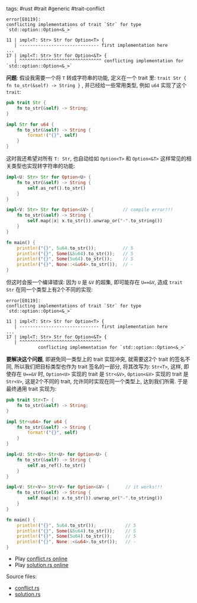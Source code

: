 tags: #rust #trait #generic #trait-conflict

```
error[E0119]:
conflicting implementations of trait `Str` for type `std::option::Option<&_>`

11 | impl<T: Str> Str for Option<T> {
   | ------------------------------ first implementation here
...
17 | impl<T: Str> Str for Option<&T> {
   | ^^^^^^^^^^^^^^^^^^^^^^^^^^^^^^^ conflicting implementation for `std::option::Option<&_>`
```

**问题**: 假设我需要一个将 `T` 转成字符串的功能, 定义在一个 trait 里: `trait Str { fn to_str(&self) -> String }` , 并已经给一些常用类型, 例如 `u64` 实现了这个`trait`:

```rust
pub trait Str {
    fn to_str(&self) -> String;
}

impl Str for u64 {
    fn to_str(&self) -> String {
        format!("{}", self)
    }
}
```

这时我还希望对所有 `T: Str`, 也自动给如 `Option<T>` 和 `Option<&T>`
这样常见的相关类型也实现转字符串的功能:

```rust
impl<U: Str> Str for Option<U> {
    fn to_str(&self) -> String {
        self.as_ref().to_str()
    }
}

impl<V: Str> Str for Option<&V> {           // compile error!!!
    fn to_str(&self) -> String {
        self.map(|x| x.to_str()).unwrap_or("-".to_string())
    }
}

fn main() {
    println!("{}", 5u64.to_str());          // 5
    println!("{}", Some(&5u64).to_str());   // 5
    println!("{}", Some(5u64).to_str());    // 5
    println!("{}", None::<&u64>.to_str());  // -
}
```

但这时会报一个编译错误: 因为 `U` 是 `&V` 的超集, 即可能存在 `U==&V`, 造成 `trait Str` 在同一个类型上有2个不同的实现:

```
error[E0119]:
conflicting implementations of trait `Str` for type `std::option::Option<&_>`

11 | impl<T: Str> Str for Option<T> {
   | ------------------------------ first implementation here
...
17 | impl<T: Str> Str for Option<&T> {
   | ^^^^^^^^^^^^^^^^^^^^^^^^^^^^^^^ 
            conflicting implementation for `std::option::Option<&_>`
```

**要解决这个问题**, 即避免同一类型上的 trait 实现冲突, 就需要这2个 trait 的签名不同,
所以我们把目标类型也作为 trait 签名的一部分, 将其改写为: `Str<T>`,
这样, 即使存在 `U==&V` 时, `Option<U>` 实现的 trait 是 `Str<&V>`, `Option<&V>` 实现的 trait 是 `Str<V>`,
这是2个不同的 trait, 允许同时实现在同一个类型上, 达到我们所需. 于是最终通用 trait 实现为:

```rust
pub trait Str<T> {
    fn to_str(&self) -> String;
}

impl Str<u64> for u64 {
    fn to_str(&self) -> String {
        format!("{}", self)
    }
}

impl<U: Str<U>> Str<U> for Option<U> {
    fn to_str(&self) -> String {
        self.as_ref().to_str()
    }
}

impl<V: Str<V>> Str<V> for Option<&V> {      // it works!!!
    fn to_str(&self) -> String {
        self.map(|x| x.to_str()).unwrap_or("-".to_string())
    }
}

fn main() {
    println!("{}", 5u64.to_str());           // 5
    println!("{}", Some(&5u64).to_str());    // 5
    println!("{}", Some(5u64).to_str());     // 5
    println!("{}", None::<&u64>.to_str());   // -
}
```

- Play [conflict.rs online](https://play.rust-lang.org/?version=stable&mode=debug&edition=2021&gist=70731f9785148d2980b537cd5cd42875)
- Play [solution.rs online](https://play.rust-lang.org/?version=stable&mode=debug&edition=2021&gist=0afb51d262ec45ac191825f57aa55580)

Source files:

- [conflict.rs](https://github.com/drmingdrmer/tips/blob/main/rust-playground/src/bin/impl-trait-for-option-generic-conflict.rs)
- [solution.rs](https://github.com/drmingdrmer/tips/blob/main/rust-playground/src/bin/impl-trait-for-option-generic-solution.rs)

